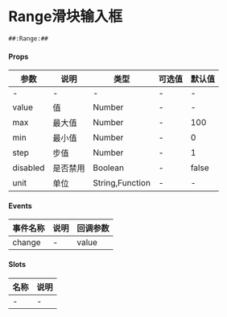 # Range滑块输入框

```
##:Range:##
```

#### Props
| 参数      | 说明    | 类型      | 可选值       | 默认值   |
|---------- |-------- |---------- |------------- |--------- |
| -     | -   | -  |   -       |    -    |
| value     | 值   | Number  |     -     |    -    |
| max     | 最大值   | Number  |     -     |    100    |
| min     | 最小值   | Number  |     -     |    0    |
| step     | 步值   | Number  |     -     |    1    |
| disabled     | 是否禁用   | Boolean  |   -       |    false    |
| unit     | 单位   | String,Function  |     -     |    -    |

#### Events
| 事件名称 | 说明 | 回调参数 |
|---------|--------|---------|
| change | - | value |

#### Slots
| 名称 | 说明 | 
|---------|--------|
| - | - |